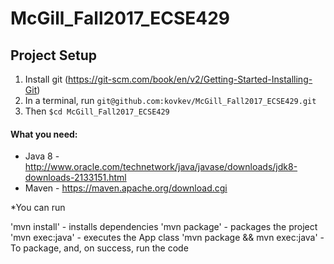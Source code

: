 # McGill_Fall2017_ECSE429

Project Setup
----
1. Install git (https://git-scm.com/book/en/v2/Getting-Started-Installing-Git)
2. In a terminal, run `git@github.com:kovkev/McGill_Fall2017_ECSE429.git`
3. Then `$cd McGill_Fall2017_ECSE429`

#### What you need:

* Java 8 - http://www.oracle.com/technetwork/java/javase/downloads/jdk8-downloads-2133151.html
* Maven - https://maven.apache.org/download.cgi


*You can run

'mvn install' - installs dependencies
'mvn package' - packages the project
'mvn exec:java' - executes the App class
'mvn package && mvn exec:java' - To package, and, on success, run the code
